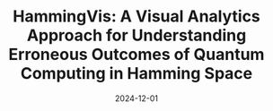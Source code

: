 ---
title: 'HammingVis: A Visual Analytics Approach for Understanding Erroneous Outcomes of Quantum Computing in Hamming Space'
date: '2024-12-01'
authorsPrev: Jieyi Chen
authorsPost: Li Zheng, Jiaying Lu, Hui Lu, Yiwen Ren, Wei Chen
year: 2024
venue: 'Graphical Models (Proc. of ChinaGraph 2024)'
venueAbbr: 'ChinaGraph/GMOD'
published: true
---